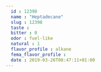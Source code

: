 ```yaml
---
  id : 12398
  name : "Heptadecane"
  slug : 12398
  taste : 
  bitter : 0
  odor : fuel-like
  natural : 1
  flavor_profile : alkane
  fema_flavor_profile : 
  date : 2019-03-26T08:47:11+01:00
---
```



